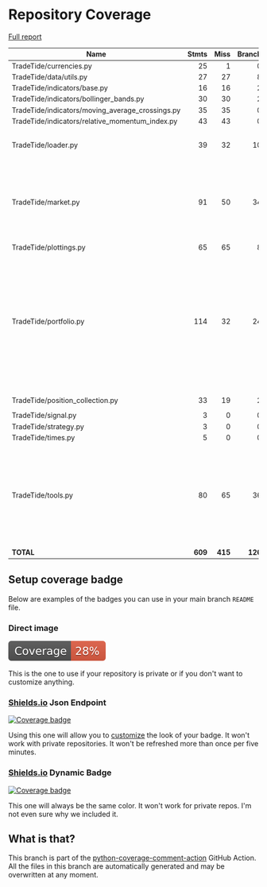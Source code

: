 # Repository Coverage

[Full report](https://htmlpreview.github.io/?https://github.com/MartinPdeS/TradeTide/blob/python-coverage-comment-action-data/htmlcov/index.html)

| Name                                               |    Stmts |     Miss |   Branch |   BrPart |   Cover |   Missing |
|--------------------------------------------------- | -------: | -------: | -------: | -------: | ------: | --------: |
| TradeTide/currencies.py                            |       25 |        1 |        0 |        0 |     96% |        30 |
| TradeTide/data/utils.py                            |       27 |       27 |        8 |        0 |      0% |      1-69 |
| TradeTide/indicators/base.py                       |       16 |       16 |        2 |        0 |      0% |      1-23 |
| TradeTide/indicators/bollinger\_bands.py           |       30 |       30 |        2 |        0 |      0% |     2-127 |
| TradeTide/indicators/moving\_average\_crossings.py |       35 |       35 |        0 |        0 |      0% |     2-103 |
| TradeTide/indicators/relative\_momentum\_index.py  |       43 |       43 |        0 |        0 |      0% |     2-130 |
| TradeTide/loader.py                                |       39 |       32 |       10 |        0 |     14% |26-33, 52-96, 114-128 |
| TradeTide/market.py                                |       91 |       50 |       34 |        3 |     37% |25-46, 116-163, 172-173, 217-218, 225-252 |
| TradeTide/plottings.py                             |       65 |       65 |        8 |        0 |      0% |     4-322 |
| TradeTide/portfolio.py                             |      114 |       32 |       24 |        5 |     69% |60->69, 78, 92, 100, 103, 208-211, 234-235, 258-259, 282-283, 306-311, 323-348 |
| TradeTide/position\_collection.py                  |       33 |       19 |        2 |        0 |     40% |    55-100 |
| TradeTide/signal.py                                |        3 |        0 |        0 |        0 |    100% |           |
| TradeTide/strategy.py                              |        3 |        0 |        0 |        0 |    100% |           |
| TradeTide/times.py                                 |        5 |        0 |        0 |        0 |    100% |           |
| TradeTide/tools.py                                 |       80 |       65 |       36 |        0 |     13% |23-34, 39-65, 72-73, 79-80, 83-90, 93-94, 97-102, 105-117, 120-123 |
|                                          **TOTAL** |  **609** |  **415** |  **126** |    **8** | **29%** |           |


## Setup coverage badge

Below are examples of the badges you can use in your main branch `README` file.

### Direct image

[![Coverage badge](https://raw.githubusercontent.com/MartinPdeS/TradeTide/python-coverage-comment-action-data/badge.svg)](https://htmlpreview.github.io/?https://github.com/MartinPdeS/TradeTide/blob/python-coverage-comment-action-data/htmlcov/index.html)

This is the one to use if your repository is private or if you don't want to customize anything.

### [Shields.io](https://shields.io) Json Endpoint

[![Coverage badge](https://img.shields.io/endpoint?url=https://raw.githubusercontent.com/MartinPdeS/TradeTide/python-coverage-comment-action-data/endpoint.json)](https://htmlpreview.github.io/?https://github.com/MartinPdeS/TradeTide/blob/python-coverage-comment-action-data/htmlcov/index.html)

Using this one will allow you to [customize](https://shields.io/endpoint) the look of your badge.
It won't work with private repositories. It won't be refreshed more than once per five minutes.

### [Shields.io](https://shields.io) Dynamic Badge

[![Coverage badge](https://img.shields.io/badge/dynamic/json?color=brightgreen&label=coverage&query=%24.message&url=https%3A%2F%2Fraw.githubusercontent.com%2FMartinPdeS%2FTradeTide%2Fpython-coverage-comment-action-data%2Fendpoint.json)](https://htmlpreview.github.io/?https://github.com/MartinPdeS/TradeTide/blob/python-coverage-comment-action-data/htmlcov/index.html)

This one will always be the same color. It won't work for private repos. I'm not even sure why we included it.

## What is that?

This branch is part of the
[python-coverage-comment-action](https://github.com/marketplace/actions/python-coverage-comment)
GitHub Action. All the files in this branch are automatically generated and may be
overwritten at any moment.